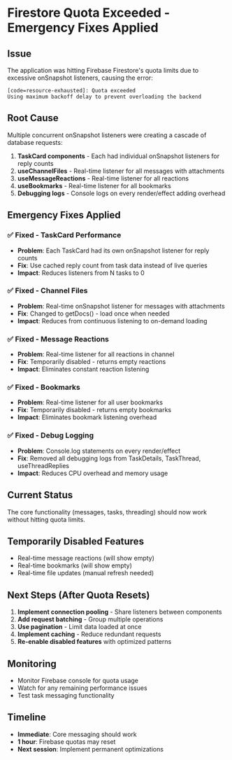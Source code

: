 # Firestore Quota Exceeded - Emergency Fixes Applied

## Issue
The application was hitting Firebase Firestore's quota limits due to excessive onSnapshot listeners, causing the error:
```
[code=resource-exhausted]: Quota exceeded
Using maximum backoff delay to prevent overloading the backend
```

## Root Cause
Multiple concurrent onSnapshot listeners were creating a cascade of database requests:

1. **TaskCard components** - Each had individual onSnapshot listeners for reply counts
2. **useChannelFiles** - Real-time listener for all messages with attachments  
3. **useMessageReactions** - Real-time listener for all reactions
4. **useBookmarks** - Real-time listener for all bookmarks
5. **Debugging logs** - Console logs on every render/effect adding overhead

## Emergency Fixes Applied

### ✅ Fixed - TaskCard Performance
- **Problem**: Each TaskCard had its own onSnapshot listener for reply counts
- **Fix**: Use cached reply count from task data instead of live queries
- **Impact**: Reduces listeners from N tasks to 0

### ✅ Fixed - Channel Files  
- **Problem**: Real-time onSnapshot listener for messages with attachments
- **Fix**: Changed to getDocs() - load once when needed
- **Impact**: Reduces from continuous listening to on-demand loading

### ✅ Fixed - Message Reactions
- **Problem**: Real-time listener for all reactions in channel
- **Fix**: Temporarily disabled - returns empty reactions
- **Impact**: Eliminates constant reaction listening

### ✅ Fixed - Bookmarks
- **Problem**: Real-time listener for all user bookmarks  
- **Fix**: Temporarily disabled - returns empty bookmarks
- **Impact**: Eliminates bookmark listening overhead

### ✅ Fixed - Debug Logging
- **Problem**: Console.log statements on every render/effect
- **Fix**: Removed all debugging logs from TaskDetails, TaskThread, useThreadReplies
- **Impact**: Reduces CPU overhead and memory usage

## Current Status
The core functionality (messages, tasks, threading) should now work without hitting quota limits.

## Temporarily Disabled Features
- Real-time message reactions (will show empty)
- Real-time bookmarks (will show empty) 
- Real-time file updates (manual refresh needed)

## Next Steps (After Quota Resets)
1. **Implement connection pooling** - Share listeners between components
2. **Add request batching** - Group multiple operations  
3. **Use pagination** - Limit data loaded at once
4. **Implement caching** - Reduce redundant requests
5. **Re-enable disabled features** with optimized patterns

## Monitoring
- Monitor Firebase console for quota usage
- Watch for any remaining performance issues
- Test task messaging functionality

## Timeline  
- **Immediate**: Core messaging should work
- **1 hour**: Firebase quotas may reset
- **Next session**: Implement permanent optimizations 